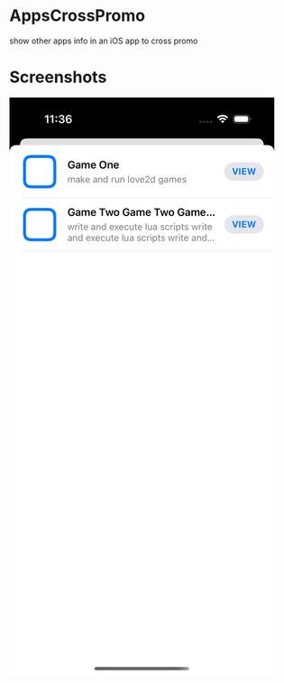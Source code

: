 # AppsCrossPromo
show other apps info in an iOS app to cross promo

# Screenshots

![screenshot1](https://github.com/andy380743909/AppsCrossPromo/blob/cc29c6d12dffd8092053b901db22f1fbf5fe3857/ExampleApp/Screenshots/screenshot1.png?raw=true)
